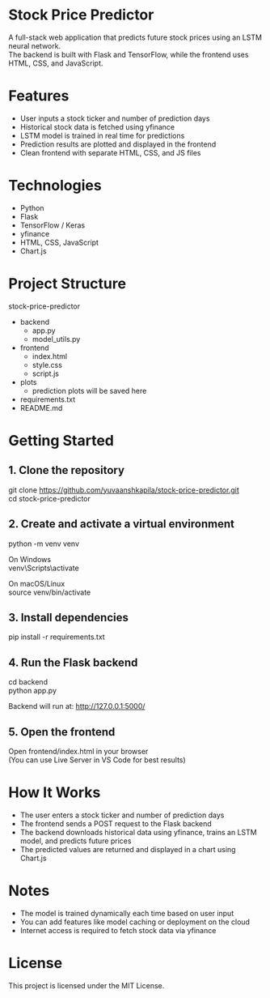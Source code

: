 # Stock Price Predictor

A full-stack web application that predicts future stock prices using an LSTM neural network.  
The backend is built with Flask and TensorFlow, while the frontend uses HTML, CSS, and JavaScript.

# Features

- User inputs a stock ticker and number of prediction days  
- Historical stock data is fetched using yfinance  
- LSTM model is trained in real time for predictions  
- Prediction results are plotted and displayed in the frontend  
- Clean frontend with separate HTML, CSS, and JS files

# Technologies

- Python  
- Flask  
- TensorFlow / Keras  
- yfinance  
- HTML, CSS, JavaScript  
- Chart.js

# Project Structure

stock-price-predictor  
- backend  
  - app.py  
  - model_utils.py  
- frontend  
  - index.html  
  - style.css  
  - script.js  
- plots  
  - prediction plots will be saved here  
- requirements.txt  
- README.md

# Getting Started

## 1. Clone the repository

git clone https://github.com/yuvaanshkapila/stock-price-predictor.git  
cd stock-price-predictor

## 2. Create and activate a virtual environment

python -m venv venv

On Windows  
venv\Scripts\activate

On macOS/Linux  
source venv/bin/activate

## 3. Install dependencies

pip install -r requirements.txt

## 4. Run the Flask backend

cd backend  
python app.py

Backend will run at: http://127.0.0.1:5000/

## 5. Open the frontend

Open frontend/index.html in your browser  
(You can use Live Server in VS Code for best results)

# How It Works

- The user enters a stock ticker and number of prediction days  
- The frontend sends a POST request to the Flask backend  
- The backend downloads historical data using yfinance, trains an LSTM model, and predicts future prices  
- The predicted values are returned and displayed in a chart using Chart.js

# Notes

- The model is trained dynamically each time based on user input  
- You can add features like model caching or deployment on the cloud  
- Internet access is required to fetch stock data via yfinance

# License

This project is licensed under the MIT License.
